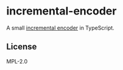# incremental-encoder

A small [incremental encoder](https://en.wikipedia.org/wiki/Incremental_encoding) in TypeScript.

## License

MPL-2.0